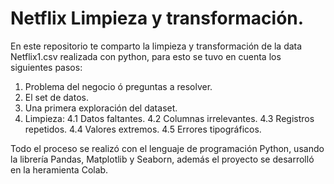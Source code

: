# Netflix Limpieza y transformación.
En este repositorio te comparto la limpieza y transformación de la data Netflix1.csv realizada con python, para esto se tuvo en cuenta los siguientes pasos:

  1. Problema del negocio ó preguntas a resolver.
  2. El set de datos.
  3. Una primera exploración del dataset.
  4. Limpieza:
     4.1 Datos faltantes.
     4.2 Columnas irrelevantes.
     4.3 Registros repetidos.
     4.4 Valores extremos.
     4.5 Errores tipográficos.

Todo el proceso se realizó con el lenguaje de programación Python, usando la librería Pandas, Matplotlib y Seaborn, además el proyecto se desarrolló en la heramienta Colab.
     

